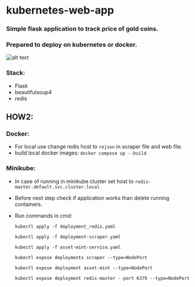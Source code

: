 # kubernetes-web-app

### Simple flask application to track price of gold coins.
### Prepared to deploy on kubernetes or docker.

![alt text](https://github.com/winiar93/kubernetes-web-app/blob/main/app_screenshot.jpg)

### Stack:
* Flask
* beautifulsoup4
* redis


## HOW2:

### Docker:
* For local use change redis host to `rejson` in scraper file and web file.
* build local docker images:
  `docker compose up --build`
  
### Minikube:
* In case of running in minikube cluster set host to `redis-master.default.svc.cluster.local`
* Before next step check if application works than delete running containers.
* Run commands in cmd:

  `kubectl apply -f deployment_redis.yaml`
  
  `kubectl apply -f deployment-scraper.yaml`
  
  `kubectl apply -f asset-mint-service.yaml`
  
  `kubectl expose deployments scraper --type=NodePort`
  
  `kubectl expose deployment asset-mint --type=NodePort`
  
  `kubectl expose deployment redis-master --port 6379 --type=NodePort`
